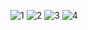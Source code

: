 ![1](https://github.com/samebrave/EEGuide/blob/main/eeasistanimages/1.png)
![2](https://github.com/samebrave/EEGuide/blob/main/eeasistanimages/2.png)
![3](https://github.com/samebrave/EEGuide/blob/main/eeasistanimages/3.png)
![4](https://github.com/samebrave/EEGuide/blob/main/eeasistanimages/4.png)
